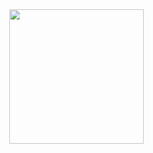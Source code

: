 
<div align="center"><img height="236" widht= "450" src="https://media1.tenor.com/m/d-IRigJKTWQAAAAC/x-men-97-jubilee.gif"></div>

